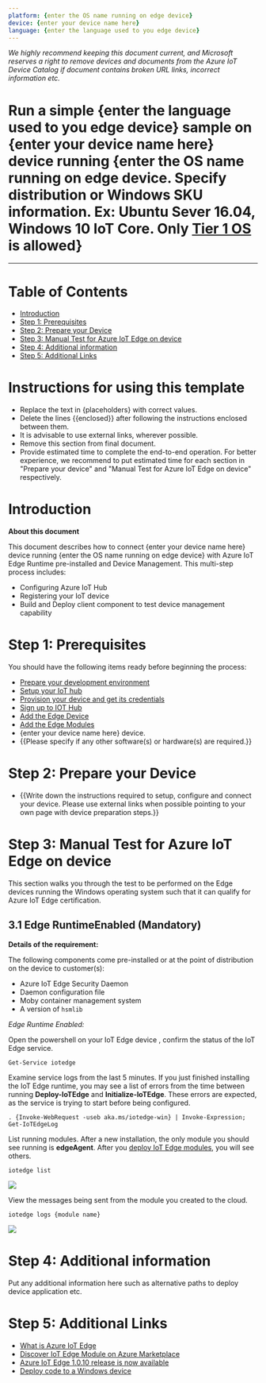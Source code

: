 ```yaml
---
platform: {enter the OS name running on edge device}
device: {enter your device name here}
language: {enter the language used to you edge device}
---
```


*We highly recommend keeping this document current, and Microsoft reserves a right to remove devices and documents from the Azure IoT Device Catalog if document contains broken URL links, incorrect information etc.*

Run a simple {enter the language used to you edge device} sample on {enter your device name here} device running {enter the OS name running on edge device. Specify distribution or Windows SKU information. Ex: Ubuntu Sever 16.04, Windows 10 IoT Core. Only [Tier 1 OS](https://docs.microsoft.com/en-us/azure/iot-edge/support) is allowed}
===
---

# Table of Contents

-   [Introduction](#Introduction)
-   [Step 1: Prerequisites](#Prerequisites)
-   [Step 2: Prepare your Device](#PrepareDevice)
-   [Step 3: Manual Test for Azure IoT Edge on device](#Manual)
-   [Step 4: Additional information](#Additionalinformation)
-   [Step 5: Additional Links](#AdditionalLinks)

# Instructions for using this template

-   Replace the text in {placeholders} with correct values.
-   Delete the lines {{enclosed}} after following the instructions enclosed between them.
-   It is advisable to use external links, wherever possible.
-   Remove this section from final document.
-   Provide estimated time to complete the end-to-end operation. For better experience, we recommend to put estimated time for each section in "Prepare your device" and "Manual Test for Azure IoT Edge on device" respectively.

<a name="Introduction"></a>
# Introduction

**About this document**

This document describes how to connect {enter your device name here} device running {enter the OS name running on edge device} with Azure IoT Edge Runtime pre-installed and Device Management. This multi-step process includes:

-   Configuring Azure IoT Hub
-   Registering your IoT device
-   Build and Deploy client component to test device management capability 

<a name="Prerequisites"></a>
# Step 1: Prerequisites

You should have the following items ready before beginning the process:

-   [Prepare your development environment][setup-devbox-windows]
-   [Setup your IoT hub](https://account.windowsazure.com/signup?offer=ms-azr-0044p)
-   [Provision your device and get its credentials](https://github.com/Azure/azure-iot-device-ecosystem/blob/master/manage_iot_hub.md)
-   [Sign up to IOT Hub](https://account.windowsazure.com/signup?offer=ms-azr-0044p)
-   [Add the Edge Device](https://docs.microsoft.com/en-us/azure/iot-edge/quickstart)
-   [Add the Edge Modules](https://docs.microsoft.com/en-us/azure/iot-edge/quickstart#deploy-a-module)
-   {enter your device name here} device.
-   {{Please specify if any other software(s) or hardware(s) are required.}}

<a name="PrepareDevice"></a>
# Step 2: Prepare your Device

-   {{Write down the instructions required to setup, configure and connect your device. Please use external links when possible pointing to your own page with device preparation steps.}}

<a name="Manual"></a>
# Step 3: Manual Test for Azure IoT Edge on device

This section walks you through the test to be performed on the Edge devices running the Windows operating system such that it can qualify for Azure IoT Edge certification.

<a name="Step-3-1-IoTEdgeRunTime"></a>
## 3.1 Edge RuntimeEnabled (Mandatory)

**Details of the requirement:**

The following components come pre-installed or at the point of distribution on the device to customer(s):

-   Azure IoT Edge Security Daemon
-   Daemon configuration file
-   Moby container management system
-   A version of `hsmlib` 

*Edge Runtime Enabled:*

Open the powershell on your IoT Edge device , confirm the status of the IoT Edge service.

    Get-Service iotedge

Examine service logs from the last 5 minutes. If you just finished installing the IoT Edge runtime, you may see a list of errors from the time between running **Deploy-IoTEdge** and **Initialize-IoTEdge**. These errors are expected, as the service is trying to start before being configured. 

    . {Invoke-WebRequest -useb aka.ms/iotedge-win} | Invoke-Expression; Get-IoTEdgeLog

List running modules. After a new installation, the only module you should see running is **edgeAgent**. After you [deploy IoT Edge modules](https://docs.microsoft.com/en-us/azure/iot-edge/how-to-deploy-modules-portal), you will see others. 

    iotedge list

![](images/edgemodule_status.PNG)

View the messages being sent from the module you created to the cloud.

    iotedge logs {module name}

![](images/edgemodule_logs.PNG)

<a name="Additionalinformation"></a>
# Step 4: Additional information
Put any additional information here such as alternative paths to deploy device application etc.

<a name="AdditionalLinks"></a>
# Step 5: Additional Links

-   [What is Azure IoT Edge](https://docs.microsoft.com/en-us/azure/iot-edge/about-iot-edge?view=iotedge-2018-06)
-   [Discover IoT Edge Module on Azure Marketplace](https://azuremarketplace.microsoft.com/en-us/marketplace/apps/category/internet-of-things?page=1&subcategories=iot-edge-modules)
-   [Azure IoT Edge 1.0.10 release is now available](https://azure.microsoft.com/en-us/updates/iot-edge1-0-10/)
-   [Deploy code to a Windows device](https://docs.microsoft.com/en-us/azure/iot-edge/quickstart?view=iotedge-2018-06)
  
[setup-devbox-windows]: https://github.com/Azure/azure-iot-sdk-c/blob/master/doc/devbox_setup.md
